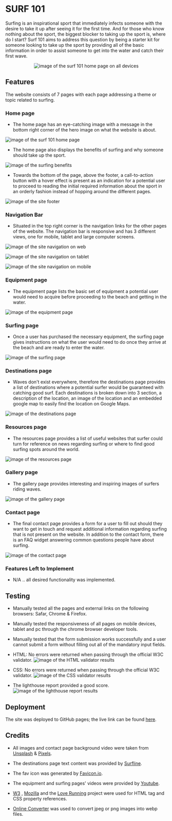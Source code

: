 # SURF 101 
Surfing is an inspirational sport that immediately infects someone with the desire to take it up after seeing it for the first time.  And for those who know nothing about the sport, the biggest blocker to taking up the sport is, where do I start?  Surf 101 aims to address this question by being a starter kit for someone looking to take up the sport by providing all of the basic information in order to assist someone to get into the water and catch their first wave.
<p align="center">
<img src="https://res.cloudinary.com/dugcwv1mf/image/upload/v1692013795/Project%201/Screenshot_2023-08-14_at_12.41.47_PM_zh5gl1.png" width="auto" height="auto" alt="image of the surf 101 home page on all devices"></p>

## Features 
The website consists of 7 pages with each page addressing a theme or topic related to surfing. 

### Home page
* The home page has an eye-catching image with a message in the bottom right corner of the hero image on what the website is about.


<img src="https://res.cloudinary.com/dugcwv1mf/image/upload/v1692014777/Project%201/Screenshot_2023-08-14_at_1.06.03_PM_aev435.png" width="auto" height="auto" alt="image of the surf 101 home page"></p> 

* The home page also displays the benefits of surfing and why someone should take up the sport. 


<img src="https://res.cloudinary.com/dugcwv1mf/image/upload/v1692013799/Project%201/Screenshot_2023-08-14_at_12.42.58_PM_adevrp.png" width="auto" height="auto" alt="image of the surfing benefits"></p> 

* Towards the bottom of the page, above the footer, a call-to-action button with a hover effect is present as an indication for a potential user to proceed to reading the initial required information about the sport in an orderly fashion instead of hopping around the different pages.


<img src="https://res.cloudinary.com/dugcwv1mf/image/upload/v1692013796/Project%201/Screenshot_2023-08-14_at_12.43.28_PM_s3p8xo.png" width="auto" height="auto" alt="image of the site footer"></p> 

### Navigation Bar
* Situated in the top right corner is the navigation links for the other pages of the website.  The navigation bar is responsive and has 3 different views, one for mobile, tablet and large computer screens.


<img src="https://res.cloudinary.com/dugcwv1mf/image/upload/v1692013798/Project%201/Screenshot_2023-08-14_at_12.44.12_PM_syo8gy.png" width="auto" height="auto" alt="image of the site navigation on web"></p> 
<img src="https://res.cloudinary.com/dugcwv1mf/image/upload/v1692013797/Project%201/Screenshot_2023-08-14_at_12.44.37_PM_darvwi.png" width="auto" height="auto" alt="image of the site navigation on tablet"></p> 
<img src="https://res.cloudinary.com/dugcwv1mf/image/upload/v1692013790/Project%201/Screenshot_2023-08-14_at_12.45.04_PM_glu8ef.png" width="auto" height="auto" alt="image of the site navigation on mobile"></p> 

### Equipment page
* The equipment page lists the basic set of equipment a potential user would need to acquire before proceeding to the beach and getting in the water.


<img src="https://res.cloudinary.com/dugcwv1mf/image/upload/v1692013796/Project%201/Screenshot_2023-08-14_at_12.45.51_PM_xcbpnj.png" width="auto" height="auto" alt="image of the equipment page"></p> 

### Surfing page
* Once a user has purchased the necessary equipment, the surfing page gives instructions on what the user would need to do once they arrive at the beach and are ready to enter the water.


<img src="https://res.cloudinary.com/dugcwv1mf/image/upload/v1692013794/Project%201/Screenshot_2023-08-14_at_12.46.12_PM_g1hvsg.png" width="auto" height="auto" alt="image of the surfing page"></p>

### Destinations page
* Waves don't exist everywhere, therefore the destinations page provides a list of destinations where a potential surfer would be guaranteed with catching good surf.  Each destinations is broken down into 3 section, a description of the location, an image of the location and an embedded google map to easily find the location on Google Maps.


<img src="https://res.cloudinary.com/dugcwv1mf/image/upload/v1692013797/Project%201/Screenshot_2023-08-14_at_12.46.52_PM_e7oqh5.png" width="auto" height="auto" alt="image of the destinations page"></p>

### Resources page
* The resources page provides a list of useful websites that surfer could turn for reference on news regarding surfing or where to find good surfing spots around the world.


<img src="https://res.cloudinary.com/dugcwv1mf/image/upload/v1692013797/Project%201/Screenshot_2023-08-14_at_12.47.18_PM_kp0miz.png" width="auto" height="auto" alt="image of the resources page"></p>

### Gallery page
* The gallery page provides interesting and inspiring images of surfers riding waves.


<img src="https://res.cloudinary.com/dugcwv1mf/image/upload/v1692014847/Project%201/Screenshot_2023-08-14_at_1.07.09_PM_wnbizn.png" width="auto" height="auto" alt="image of the gallery page"></p>

### Contact page
* The final contact page provides a form for a user to fill out should they want to get in touch and request additional information regarding surfing that is not present on the website. In addition to the contact form, there is an FAQ widget answering common questions people have about surfing.


<img src="https://res.cloudinary.com/dugcwv1mf/image/upload/v1692013797/Project%201/Screenshot_2023-08-14_at_12.48.43_PM_pbvnrw.png" width="auto" height="auto" alt="image of the contact page"></p> 

### Features Left to Implement
* N/A .. all desired functionality was implemented. 


## Testing
* Manually tested all the pages and external links on the following browsers: Safar, Chrome & Firefox.

* Manually tested the responsiveness of all pages on mobile devices, tablet and pc through the chrome browser developer tools.

* Manually tested that the form submission works successfully and a user cannot submit a form without filling out all of the mandatory input fields. 

* HTML: No errors were returned when passing through the official W3C validator.
<img src="https://res.cloudinary.com/dugcwv1mf/image/upload/v1692020573/Project%201/Screenshot_2023-08-14_at_1.55.35_PM_yissby.png" width="auto" height="auto" alt="image of the HTML validator results"></p>


* CSS: No errors were returned when passing through the official W3C validator.
<img src="https://res.cloudinary.com/dugcwv1mf/image/upload/v1692020573/Project%201/Screenshot_2023-08-14_at_2.42.17_PM_kj6zmv.png" width="auto" height="auto" alt="image of the CSS validator results"></p>


* The lighthouse report provided a good score.  
<img src="https://res.cloudinary.com/dugcwv1mf/image/upload/v1692026635/Project%201/Screenshot_2023-08-14_at_4.00.52_PM_psmx9o.png" width="auto" height="auto" alt="image of the lighthouse report results"></p>


## Deployment
The site was deployed to GitHub pages; the live link can be found [here](https://xalil404.github.io/surf101). 

## Credits
* All images and contact page background video were taken from [Unsplash](https://unsplash.com/) & [Pixels](https://www.pexels.com/).

* The destinations page text content was provided by [Surfline](https://www.surfline.com/). 

* The fav icon was generated by [Favicon.io](https://favicon.io/).

* The equipment and surfing pages' videos were provided by [Youtube](https://www.youtube.com/).

* [W3](https://www.w3schools.com/) , [Mozilla](https://developer.mozilla.org/) and the [Love Running](https://xalil404.github.io/Love_Running/) project were used for HTML tag and CSS property references.

* [Online Converter](https://www.online-convert.com/) was used to convert jpeg or png images into webp files.

